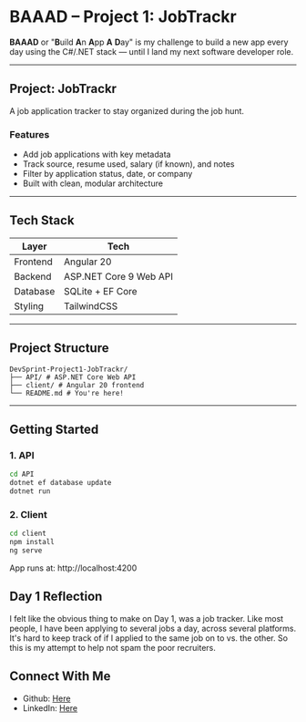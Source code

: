 # BAAAD – Project 1: JobTrackr

**BAAAD** or "**B**uild **A**n **A**pp **A** **D**ay" is my challenge to build a new app every day using the C#/.NET stack — until I land my next software developer role.

---

## Project: **JobTrackr**

A job application tracker to stay organized during the job hunt.

### Features
- Add job applications with key metadata
- Track source, resume used, salary (if known), and notes
- Filter by application status, date, or company
- Built with clean, modular architecture

---

## Tech Stack

| Layer        | Tech                      |
|--------------|---------------------------|
| Frontend     | Angular 20                |
| Backend      | ASP.NET Core 9 Web API    |
| Database     | SQLite + EF Core          |
| Styling      | TailwindCSS               |

---

## Project Structure
```
DevSprint-Project1-JobTrackr/
├── API/ # ASP.NET Core Web API
├── client/ # Angular 20 frontend
└── README.md # You're here!
```

---

## Getting Started

### 1. API
```bash
cd API
dotnet ef database update
dotnet run
```

### 2. Client
```bash
cd client
npm install
ng serve
```
App runs at: http://localhost:4200

## Day 1 Reflection
I felt like the obvious thing to make on Day 1, was a job tracker. Like most people, I have been applying to several jobs a day, across several platforms.
It's hard to keep track of if I applied to the same job on to vs. the other. So this is my attempt to help not spam the poor recruiters.

## Connect With Me
* Github: [Here](https://github.com/Jereck)
* LinkedIn: [Here](https://www.linkedin.com/in/jake-reck/)
